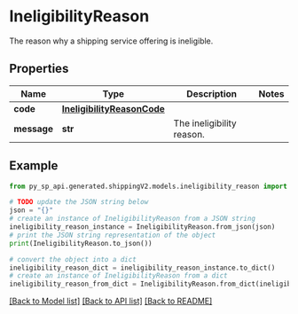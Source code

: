 # IneligibilityReason

The reason why a shipping service offering is ineligible.

## Properties

Name | Type | Description | Notes
------------ | ------------- | ------------- | -------------
**code** | [**IneligibilityReasonCode**](IneligibilityReasonCode.md) |  | 
**message** | **str** | The ineligibility reason. | 

## Example

```python
from py_sp_api.generated.shippingV2.models.ineligibility_reason import IneligibilityReason

# TODO update the JSON string below
json = "{}"
# create an instance of IneligibilityReason from a JSON string
ineligibility_reason_instance = IneligibilityReason.from_json(json)
# print the JSON string representation of the object
print(IneligibilityReason.to_json())

# convert the object into a dict
ineligibility_reason_dict = ineligibility_reason_instance.to_dict()
# create an instance of IneligibilityReason from a dict
ineligibility_reason_from_dict = IneligibilityReason.from_dict(ineligibility_reason_dict)
```
[[Back to Model list]](../README.md#documentation-for-models) [[Back to API list]](../README.md#documentation-for-api-endpoints) [[Back to README]](../README.md)


